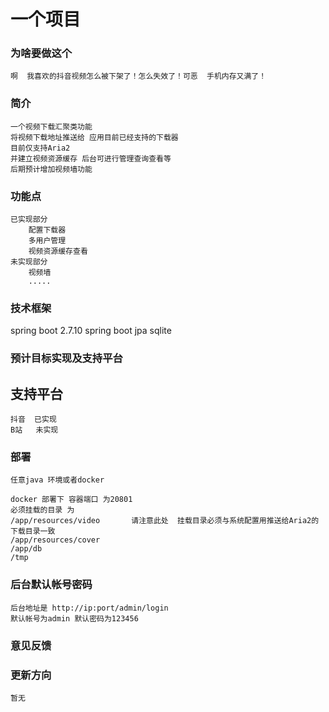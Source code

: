 # 一个项目   
### 为啥要做这个
    啊  我喜欢的抖音视频怎么被下架了！怎么失效了！可恶  手机内存又满了！
### 简介
    一个视频下载汇聚类功能  
    将视频下载地址推送给 应用目前已经支持的下载器 
    目前仅支持Aria2 
    并建立视频资源缓存 后台可进行管理查询查看等 
    后期预计增加视频墙功能

### 功能点
    已实现部分
        配置下载器
        多用户管理
        视频资源缓存查看
    未实现部分
        视频墙
        .....
### 技术框架
spring boot 2.7.10
spring boot jpa
sqlite 

### 预计目标实现及支持平台

## 支持平台
    抖音  已实现
    B站   未实现
### 部署
    任意java 环境或者docker
    
    docker 部署下 容器端口 为20801
    必须挂载的目录 为
    /app/resources/video       请注意此处  挂载目录必须与系统配置用推送给Aria2的下载目录一致
    /app/resources/cover
    /app/db
    /tmp
### 后台默认帐号密码
    后台地址是 http://ip:port/admin/login
    默认帐号为admin 默认密码为123456
### 意见反馈
    
### 更新方向
    暂无
